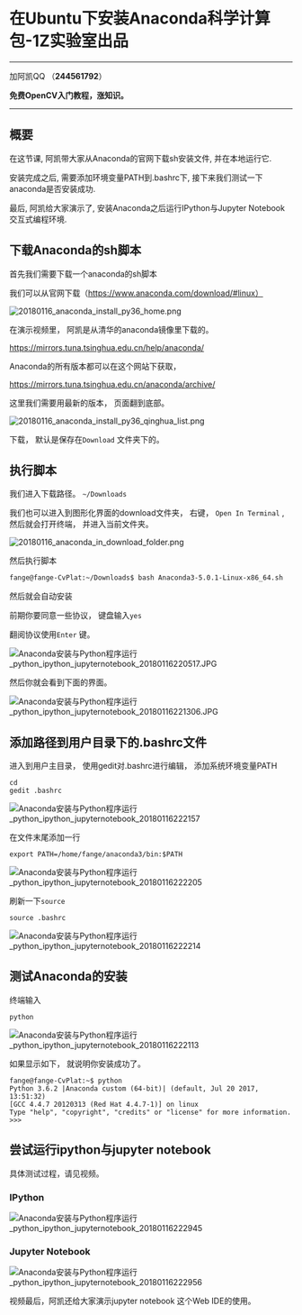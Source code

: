 # 在Ubuntu下安装Anaconda科学计算包-1Z实验室出品



------

加阿凯QQ （**244561792**） 

**免费OpenCV入门教程，涨知识。**

------



## 概要

在这节课, 阿凯带大家从Anaconda的官网下载sh安装文件, 并在本地运行它.

安装完成之后, 需要添加环境变量PATH到.bashrc下, 接下来我们测试一下anaconda是否安装成功.

最后, 阿凯给大家演示了, 安装Anaconda之后运行IPython与Jupyter Notebook 交互式编程环境.



## 下载Anaconda的sh脚本

首先我们需要下载一个anaconda的sh脚本

我们可以从官网下载（https://www.anaconda.com/download/#linux）



![20180116_anaconda_install_py36_home.png](./image/20180116_anaconda_install_py36_home.png)



在演示视频里， 阿凯是从清华的anaconda镜像里下载的。



https://mirrors.tuna.tsinghua.edu.cn/help/anaconda/

Anaconda的所有版本都可以在这个网站下获取，

https://mirrors.tuna.tsinghua.edu.cn/anaconda/archive/

这里我们需要用最新的版本， 页面翻到底部。

![20180116_anaconda_install_py36_qinghua_list.png](./image/20180116_anaconda_install_py36_qinghua_list.png)

下载， 默认是保存在`Download` 文件夹下的。





## 执行脚本



我们进入下载路径。 `~/Downloads`

我们也可以进入到图形化界面的download文件夹， 右键， `Open In Terminal` , 然后就会打开终端， 并进入当前文件夹。

![20180116_anaconda_in_download_folder.png](./image/20180116_anaconda_in_download_folder.png)



然后执行脚本

```bash
fange@fange-CvPlat:~/Downloads$ bash Anaconda3-5.0.1-Linux-x86_64.sh 
```

然后就会自动安装



前期你要同意一些协议， 键盘输入`yes`

翻阅协议使用`Enter` 键。

![Anaconda安装与Python程序运行_python_ipython_jupyternotebook_20180116220517.JPG](./image/Anaconda安装与Python程序运行_python_ipython_jupyternotebook_20180116220517.JPG)

然后你就会看到下面的界面。

![Anaconda安装与Python程序运行_python_ipython_jupyternotebook_20180116221306.JPG](./image/Anaconda安装与Python程序运行_python_ipython_jupyternotebook_20180116221306.JPG)



## 添加路径到用户目录下的.bashrc文件



进入到用户主目录， 使用gedit对.bashrc进行编辑， 添加系统环境变量PATH

```
cd
gedit .bashrc

```



![Anaconda安装与Python程序运行_python_ipython_jupyternotebook_20180116222157](./image/Anaconda安装与Python程序运行_python_ipython_jupyternotebook_20180116222157.JPG)

在文件末尾添加一行

```
export PATH=/home/fange/anaconda3/bin:$PATH
```





![Anaconda安装与Python程序运行_python_ipython_jupyternotebook_20180116222205](./image/Anaconda安装与Python程序运行_python_ipython_jupyternotebook_20180116222205.JPG)

刷新一下`source`



```
source .bashrc
```



![Anaconda安装与Python程序运行_python_ipython_jupyternotebook_20180116222214](./image/Anaconda安装与Python程序运行_python_ipython_jupyternotebook_20180116222214.JPG)



## 测试Anaconda的安装

终端输入

```
python
```



![Anaconda安装与Python程序运行_python_ipython_jupyternotebook_20180116222113](./image/Anaconda安装与Python程序运行_python_ipython_jupyternotebook_20180116222113.JPG)



如果显示如下， 就说明你安装成功了。

```
fange@fange-CvPlat:~$ python
Python 3.6.2 |Anaconda custom (64-bit)| (default, Jul 20 2017, 13:51:32) 
[GCC 4.4.7 20120313 (Red Hat 4.4.7-1)] on linux
Type "help", "copyright", "credits" or "license" for more information.
>>> 

```



## 尝试运行ipython与jupyter notebook

具体测试过程，请见视频。



### IPython

![Anaconda安装与Python程序运行_python_ipython_jupyternotebook_20180116222945](./image/Anaconda安装与Python程序运行_python_ipython_jupyternotebook_20180116222945.JPG)



### Jupyter Notebook



![Anaconda安装与Python程序运行_python_ipython_jupyternotebook_20180116222956](./image/Anaconda安装与Python程序运行_python_ipython_jupyternotebook_20180116222956.JPG)



视频最后，阿凯还给大家演示jupyter notebook 这个Web IDE的使用。

